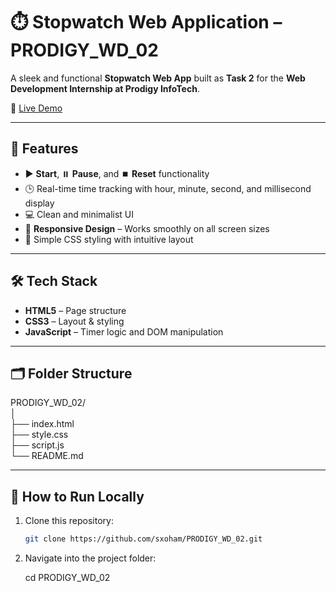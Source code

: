 # ⏱️ Stopwatch Web Application – PRODIGY_WD_02

A sleek and functional **Stopwatch Web App** built as **Task 2** for the **Web Development Internship at Prodigy InfoTech**.

🔗 [Live Demo](https://sxoham.github.io/PRODIGY_WD_02/)

---

## 🎯 Features

- ▶️ **Start**, ⏸️ **Pause**, and ⏹️ **Reset** functionality
- 🕒 Real-time time tracking with hour, minute, second, and millisecond display
- 💻 Clean and minimalist UI
- 📱 **Responsive Design** – Works smoothly on all screen sizes
- 🎨 Simple CSS styling with intuitive layout

---

## 🛠️ Tech Stack

- **HTML5** – Page structure
- **CSS3** – Layout & styling
- **JavaScript** – Timer logic and DOM manipulation

---

## 🗂️ Folder Structure

PRODIGY_WD_02/ <br>
│ <br>
├── index.html <br>
├── style.css <br>
├── script.js <br>
└── README.md

---

## 🚀 How to Run Locally

1. Clone this repository:
   ```bash
   git clone https://github.com/sxoham/PRODIGY_WD_02.git

2. Navigate into the project folder:

   cd PRODIGY_WD_02

